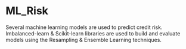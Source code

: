 # ML_Risk
Several machine learning models are used to predict credit risk.  Imbalanced-learn &amp; Scikit-learn libraries are used to build and evaluate models using the Resampling &amp; Ensemble Learning techniques.
